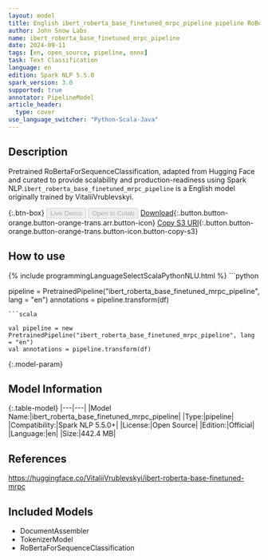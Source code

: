```yaml
---
layout: model
title: English ibert_roberta_base_finetuned_mrpc_pipeline pipeline RoBertaForSequenceClassification from VitaliiVrublevskyi
author: John Snow Labs
name: ibert_roberta_base_finetuned_mrpc_pipeline
date: 2024-09-11
tags: [en, open_source, pipeline, onnx]
task: Text Classification
language: en
edition: Spark NLP 5.5.0
spark_version: 3.0
supported: true
annotator: PipelineModel
article_header:
  type: cover
use_language_switcher: "Python-Scala-Java"
---
```


## Description

Pretrained RoBertaForSequenceClassification, adapted from Hugging Face and curated to provide scalability and production-readiness using Spark NLP.`ibert_roberta_base_finetuned_mrpc_pipeline` is a English model originally trained by VitaliiVrublevskyi.

{:.btn-box}
<button class="button button-orange" disabled>Live Demo</button>
<button class="button button-orange" disabled>Open in Colab</button>
[Download](https://s3.amazonaws.com/auxdata.johnsnowlabs.com/public/models/ibert_roberta_base_finetuned_mrpc_pipeline_en_5.5.0_3.0_1726060771005.zip){:.button.button-orange.button-orange-trans.arr.button-icon}
[Copy S3 URI](s3://auxdata.johnsnowlabs.com/public/models/ibert_roberta_base_finetuned_mrpc_pipeline_en_5.5.0_3.0_1726060771005.zip){:.button.button-orange.button-orange-trans.button-icon.button-copy-s3}

## How to use



<div class="tabs-box" markdown="1">
{% include programmingLanguageSelectScalaPythonNLU.html %}
```python

pipeline = PretrainedPipeline("ibert_roberta_base_finetuned_mrpc_pipeline", lang = "en")
annotations =  pipeline.transform(df)   

```
```scala

val pipeline = new PretrainedPipeline("ibert_roberta_base_finetuned_mrpc_pipeline", lang = "en")
val annotations = pipeline.transform(df)

```
</div>

{:.model-param}
## Model Information

{:.table-model}
|---|---|
|Model Name:|ibert_roberta_base_finetuned_mrpc_pipeline|
|Type:|pipeline|
|Compatibility:|Spark NLP 5.5.0+|
|License:|Open Source|
|Edition:|Official|
|Language:|en|
|Size:|442.4 MB|

## References

https://huggingface.co/VitaliiVrublevskyi/ibert-roberta-base-finetuned-mrpc

## Included Models

- DocumentAssembler
- TokenizerModel
- RoBertaForSequenceClassification